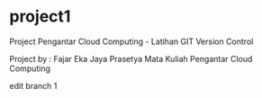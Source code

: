 # project1
Project Pengantar Cloud Computing - Latihan GIT Version Control

Project by : Fajar Eka Jaya Prasetya
Mata Kuliah Pengantar Cloud Computing

edit branch 1